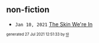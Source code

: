 ## non-fiction


* <code>Jan 10, 2021</code> [The Skin We're In](2021-01-10T16-54-31-the-skin-we're-in.md)

<sup><sub>generated 27 Jul 2021 12:51:33 by <a href='https://github.com/senorprogrammer/til'>til</a></sub></sup>
